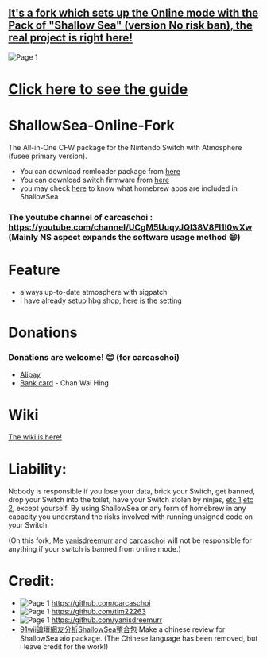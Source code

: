 ## [It's a fork which sets up the Online mode with the Pack of "Shallow Sea" (version No risk ban), the real project is right here!](https://github.com/carcaschoi/ShallowSea)

![Page 1](https://user-images.githubusercontent.com/46537034/118379925-a9bc7700-b5de-11eb-8280-9dfe3264e450.jpg)

# [Click here to see the guide](https://github.com/yanisdreemurr/ShallowSea-Online-Fork/wiki/1.-User-Guide)
# ShallowSea-Online-Fork
The All-in-One CFW package for the Nintendo Switch with Atmosphere (fusee primary version).
* You can download rcmloader package from [here](https://github.com/carcaschoi/rcmloader-package)
* You can download switch firmware from [here](https://darthsternie.net/switch-firmwares/)
* you may check [here](https://github.com/yanisdreemurr/ShallowSea-Fork/wiki/ShallowSea-homebrew-app-includes) to know what homebrew apps are included in ShallowSea
### The youtube channel of carcaschoi : https://youtube.com/channel/UCgM5UuqyJQl38V8FI1l0wXw (Mainly NS aspect expands the software usage method 😄)
# Feature
* always up-to-date atmosphere with sigpatch
* I have already setup hbg shop, [here is the setting](https://github.com/yanisdreemurr/ShallowSea/blob/main/tinfoil%20shop%20setup)

# Donations
### Donations are welcome! 😊 (for carcaschoi)
* [Alipay](https://user-images.githubusercontent.com/64573431/114517581-0ee41c00-9c71-11eb-8230-d6b029fc9cc2.jpg)
* [Bank card](https://user-images.githubusercontent.com/64573431/114518848-5fa84480-9c72-11eb-95aa-7809a6e3332d.jpg) - Chan Wai Hing

# Wiki
[The wiki is here!](https://github.com/yanisdreemurr/ShallowSea-Fork/wiki)

# Liability:
Nobody is responsible if you lose your data, brick your Switch, get banned, drop your Switch into the toilet, have your Switch stolen by ninjas, [etc 1](https://www.youtube.com/watch?v=XnwvYiMK3ik) [etc 2](https://www.youtube.com/playlist?list=PLK6G4JP74vhF7UQwzdcXfG2eLclu-GcEc), except yourself. By using ShallowSea or any form of homebrew in any capacity you understand the risks involved with running unsigned code on your Switch.

(On this fork, Me [yanisdreemurr](https://github.com/yanisdreemurr) and [carcaschoi](https://github.com/carcaschoi) will not be responsible for anything if your switch is banned from online mode.)

# Credit:
* ![Page 1](https://user-images.githubusercontent.com/46537034/118380472-42082b00-b5e2-11eb-9e48-1f6333e47b54.jpg)
 https://github.com/carcaschoi
* ![Page 1](https://user-images.githubusercontent.com/46537034/118380577-1b96bf80-b5e3-11eb-8f87-27da6e755fac.jpg)
 https://github.com/tim22263
* ![Page 1](https://user-images.githubusercontent.com/46537034/118380351-5dbf0180-b5e1-11eb-9336-d0bb179455af.jpg)
 https://github.com/yanisdreemurr
* [91wii論壇網友分析ShallowSea整合包](https://www.91wii.com/thread-231061-1-1.html) Make a chinese review for ShallowSea aio package. (The Chinese language has been removed, but i leave  credit for the work!)
